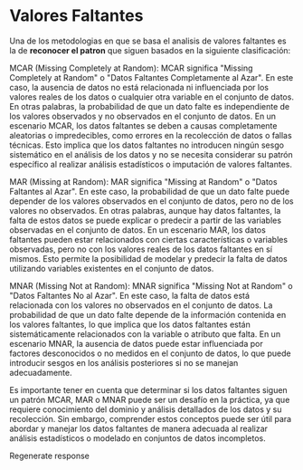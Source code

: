 # Valores Faltantes

Una de los metodologias en que se basa el analisis de valores faltantes es la de **reconocer el patron** que siguen basados en la siguiente clasificación:

MCAR (Missing Completely at Random):
MCAR significa "Missing Completely at Random" o "Datos Faltantes Completamente al Azar". En este caso, la ausencia de datos no está relacionada ni influenciada por los valores reales de los datos o cualquier otra variable en el conjunto de datos. En otras palabras, la probabilidad de que un dato falte es independiente de los valores observados y no observados en el conjunto de datos.
En un escenario MCAR, los datos faltantes se deben a causas completamente aleatorias o impredecibles, como errores en la recolección de datos o fallas técnicas. Esto implica que los datos faltantes no introducen ningún sesgo sistemático en el análisis de los datos y no se necesita considerar su patrón específico al realizar análisis estadísticos o imputación de valores faltantes.

MAR (Missing at Random):
MAR significa "Missing at Random" o "Datos Faltantes al Azar". En este caso, la probabilidad de que un dato falte puede depender de los valores observados en el conjunto de datos, pero no de los valores no observados. En otras palabras, aunque hay datos faltantes, la falta de estos datos se puede explicar o predecir a partir de las variables observadas en el conjunto de datos.
En un escenario MAR, los datos faltantes pueden estar relacionados con ciertas características o variables observadas, pero no con los valores reales de los datos faltantes en sí mismos. Esto permite la posibilidad de modelar y predecir la falta de datos utilizando variables existentes en el conjunto de datos.

MNAR (Missing Not at Random):
MNAR significa "Missing Not at Random" o "Datos Faltantes No al Azar". En este caso, la falta de datos está relacionada con los valores no observados en el conjunto de datos. La probabilidad de que un dato falte depende de la información contenida en los valores faltantes, lo que implica que los datos faltantes están sistemáticamente relacionados con la variable o atributo que falta.
En un escenario MNAR, la ausencia de datos puede estar influenciada por factores desconocidos o no medidos en el conjunto de datos, lo que puede introducir sesgos en los análisis posteriores si no se manejan adecuadamente.

Es importante tener en cuenta que determinar si los datos faltantes siguen un patrón MCAR, MAR o MNAR puede ser un desafío en la práctica, ya que requiere conocimiento del dominio y análisis detallados de los datos y su recolección. Sin embargo, comprender estos conceptos puede ser útil para abordar y manejar los datos faltantes de manera adecuada al realizar análisis estadísticos o modelado en conjuntos de datos incompletos.





Regenerate response
